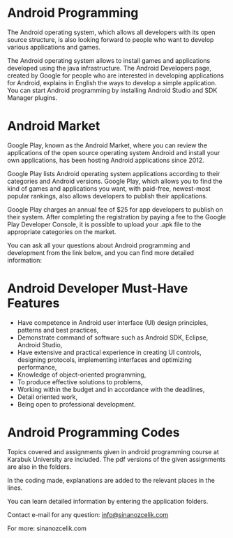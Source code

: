 # Android Programming
The Android operating system, which allows all developers with its open source structure, is also looking forward to people who want to develop various applications and games.

The Android operating system allows to install games and applications developed using the java infrastructure. The Android Developers page, created by Google for people who are interested in developing applications for Android, explains in English the ways to develop a simple application. You can start Android programming by installing Android Studio and SDK Manager plugins.

# Android Market
Google Play, known as the Android Market, where you can review the applications of the open source operating system Android and install your own applications, has been hosting Android applications since 2012.

Google Play lists Android operating system applications according to their categories and Android versions. Google Play, which allows you to find the kind of games and applications you want, with paid-free, newest-most popular rankings, also allows developers to publish their applications.

Google Play charges an annual fee of $25 for app developers to publish on their system. After completing the registration by paying a fee to the Google Play Developer Console, it is possible to upload your .apk file to the appropriate categories on the market.

You can ask all your questions about Android programming and development from the link below, and you can find more detailed information:

# Android Developer Must-Have Features
* Have competence in Android user interface (UI) design principles, patterns and best practices,
* Demonstrate command of software such as Android SDK, Eclipse, Android Studio,
* Have extensive and practical experience in creating UI controls, designing protocols, implementing interfaces and optimizing performance,
* Knowledge of object-oriented programming,
* To produce effective solutions to problems,
* Working within the budget and in accordance with the deadlines,
* Detail oriented work,
* Being open to professional development.


# Android Programming Codes
Topics covered and assignments given in android programming course at Karabuk University are included. The pdf versions of the given assignments are also in the folders.

In the coding made, explanations are added to the relevant places in the lines.

You can learn detailed information by entering the application folders.

Contact e-mail for any question: info@sinanozcelik.com

For more: sinanozcelik.com